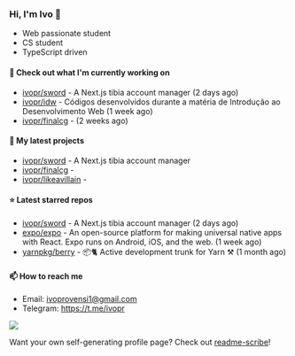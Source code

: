 ### Hi, I'm Ivo 👋

* Web passionate student
* CS student
* TypeScript driven

#### 👷 Check out what I'm currently working on

- [ivopr/sword](https://github.com/ivopr/sword) - A Next.js tibia account manager (2 days ago)
- [ivopr/idw](https://github.com/ivopr/idw) - Códigos desenvolvidos durante a matéria de Introdução ao Desenvolvimento Web (1 week ago)
- [ivopr/finalcg](https://github.com/ivopr/finalcg) -  (2 weeks ago)

#### 🌱 My latest projects

- [ivopr/sword](https://github.com/ivopr/sword) - A Next.js tibia account manager
- [ivopr/finalcg](https://github.com/ivopr/finalcg) - 
- [ivopr/likeavillain](https://github.com/ivopr/likeavillain) - 

#### ⭐️ Latest starred repos

- [ivopr/sword](https://github.com/ivopr/sword) - A Next.js tibia account manager (2 days ago)
- [expo/expo](https://github.com/expo/expo) - An open-source platform for making universal native apps with React. Expo runs on Android, iOS, and the web. (1 week ago)
- [yarnpkg/berry](https://github.com/yarnpkg/berry) - 📦🐈 Active development trunk for Yarn ⚒ (1 month ago)

#### 📫 How to reach me

- Email: [ivoprovensi1@gmail.com](mailto://ivoprovensi1@gmail.com)
- Telegram: https://t.me/ivopr

![](https://github-readme-stats.vercel.app/api/top-langs/?username=ivopr&layout=compact&theme=react)

Want your own self-generating profile page? Check out [readme-scribe](https://github.com/muesli/readme-scribe)!

